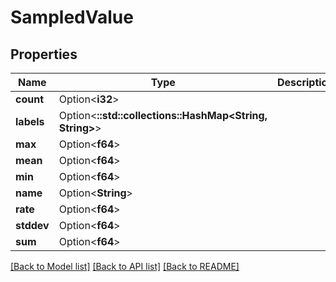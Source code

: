 # SampledValue

## Properties

Name | Type | Description | Notes
------------ | ------------- | ------------- | -------------
**count** | Option<**i32**> |  | [optional]
**labels** | Option<**::std::collections::HashMap<String, String>**> |  | [optional]
**max** | Option<**f64**> |  | [optional]
**mean** | Option<**f64**> |  | [optional]
**min** | Option<**f64**> |  | [optional]
**name** | Option<**String**> |  | [optional]
**rate** | Option<**f64**> |  | [optional]
**stddev** | Option<**f64**> |  | [optional]
**sum** | Option<**f64**> |  | [optional]

[[Back to Model list]](../README.md#documentation-for-models) [[Back to API list]](../README.md#documentation-for-api-endpoints) [[Back to README]](../README.md)



